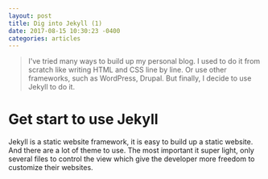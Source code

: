 ```yaml
---
layout: post
title: Dig into Jekyll (1)
date: 2017-08-15 10:30:23 -0400
categories: articles
---
```


> I've tried many ways to build up my personal blog. I used to do it from scratch like writing HTML and CSS line by line. Or use other frameworks, such as WordPress, Drupal. But finally, I decide to use Jekyll to do it.


# Get start to use Jekyll
Jekyll is a static website framework, it is easy to build up a static website. And there are a lot of theme to use. The most important it super light, only several files to control the view which give the developer more freedom to customize their websites.



